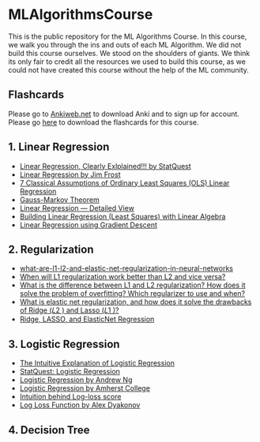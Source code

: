 # MLAlgorithmsCourse
This is the public repository for the ML Algorithms Course. In this course, we walk you through the ins and outs of each ML Algorithm. We did not build this course ourselves. We stood on the shoulders of giants. We think its only fair to credit all the resources we used to build this course, as we could not have created this course without the help of the ML community. 

## Flashcards
Please go to [Ankiweb.net](https://ankiweb.net) to download Anki and to sign up for account. Please go [here](https://github.com/PlayingNumbers/ML_Process_Course/blob/main/365datascience_ml_process_flashcards.apkg) to download the flashcards for this course.


## 1. Linear Regression
- [Linear Regression, Clearly Exlplained!!! by StatQuest](https://www.youtube.com/watch?v=nk2CQITm_eo&ab_channel=StatQuestwithJoshStarmer)
- [Linear Regression by Jim Frost](https://statisticsbyjim.com/regression/linear-regression/)
- [7 Classical Assumptions of Ordinary Least Squares (OLS) Linear Regression](https://statisticsbyjim.com/regression/ols-linear-regression-assumptions/)
- [Gauss-Markov Theorem](https://statisticsbyjim.com/regression/gauss-markov-theorem-ols-blue/)
- [Linear Regression — Detailed View](https://towardsdatascience.com/linear-regression-detailed-view-ea73175f6e86)
- [Building Linear Regression (Least Squares) with Linear Algebra](https://towardsdatascience.com/building-linear-regression-least-squares-with-linear-algebra-2adf071dd5dd)
- [Linear Regression using Gradient Descent](https://towardsdatascience.com/linear-regression-using-gradient-descent-97a6c8700931)

## 2. Regularization
- [what-are-l1-l2-and-elastic-net-regularization-in-neural-networks](https://github.com/christianversloot/machine-learning-articles/blob/main/what-are-l1-l2-and-elastic-net-regularization-in-neural-networks.md)
- [When will L1 regularization work better than L2 and vice versa?](https://stats.stackexchange.com/questions/184019/when-will-l1-regularization-work-better-than-l2-and-vice-versa)
- [What is the difference between L1 and L2 regularization? How does it solve the problem of overfitting? Which regularizer to use and when?](https://www.quora.com/What-is-the-difference-between-L1-and-L2-regularization-How-does-it-solve-the-problem-of-overfitting-Which-regularizer-to-use-and-when)
- [What is elastic net regularization, and how does it solve the drawbacks of Ridge (𝐿2
) and Lasso (𝐿1
)?](https://stats.stackexchange.com/questions/184029/what-is-elastic-net-regularization-and-how-does-it-solve-the-drawbacks-of-ridge)
- [Ridge, LASSO, and ElasticNet Regression](https://towardsdatascience.com/ridge-lasso-and-elasticnet-regression-b1f9c00ea3a3)

## 3. Logistic Regression
- [The Intuitive Explanation of Logistic Regression](https://towardsdatascience.com/the-intuitive-explanation-of-logistic-regression-a0375b1bee54)
- [StatQuest: Logistic Regression](https://www.youtube.com/watch?v=yIYKR4sgzI8&ab_channel=StatQuestwithJoshStarmer)
- [Logistic Regression by Andrew Ng](https://www.youtube.com/watch?v=-la3q9d7AKQ&ab_channel=ArtificialIntelligence-AllinOne)
- [Logistic Regression by Amherst College](https://nhorton.people.amherst.edu/ips9/IPS_09_Ch14.pdf)
- [Intuition behind Log-loss score](https://towardsdatascience.com/intuition-behind-log-loss-score-4e0c9979680a)
- [Log Loss Function by Alex Dyakonov](https://dasha.ai/en-us/blog/log-loss-function)

## 4. Decision Tree
